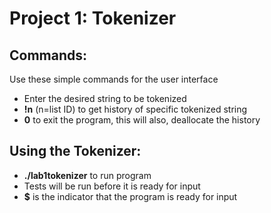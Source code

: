 Project 1: Tokenizer
====================
## Commands:
 Use these simple commands for the user interface
  - Enter the desired string to be tokenized
  - **!n** (n=list ID) to get history of specific tokenized string
  - **0** to exit the program, this will also, deallocate the history

## Using the Tokenizer:
  - **./lab1tokenizer** to run program
  - Tests will be run before it is ready for input
  - **$** is the indicator that the program is ready for input
